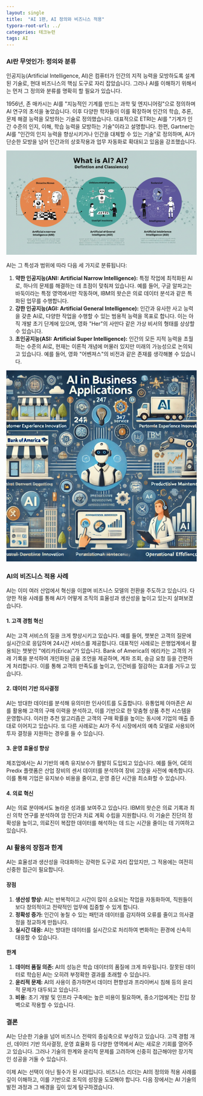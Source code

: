 ```yaml
---
layout: single
title:  "AI 1편, AI 정의와 비즈니스 적용"
typora-root-url: ../
categories: 테크뉴런
tags: AI
---
```




### AI란 무엇인가: 정의와 분류

인공지능(Artificial Intelligence, AI)은 컴퓨터가 인간의 지적 능력을 모방하도록 설계된 기술로, 현대 비즈니스의 핵심 도구로 자리 잡았습니다. 그러나 AI를 이해하기 위해서는 먼저 그 정의와 분류를 명확히 할 필요가 있습니다.

1956년, 존 매카시는 AI를 "지능적인 기계를 만드는 과학 및 엔지니어링"으로 정의하며 AI 연구의 초석을 놓았습니다. 이후 다양한 학자들이 이를 확장하며 인간의 학습, 추론, 문제 해결 능력을 모방하는 기술로 정의했습니다. 대표적으로 ETRI는 AI를 "기계가 인간 수준의 인지, 이해, 학습 능력을 모방하는 기술"이라고 설명합니다. 한편, Gartner는 AI를 "인간의 인지 능력을 향상시키거나 인간을 대체할 수 있는 기술"로 정의하며, AI가 단순한 모방을 넘어 인간과의 상호작용과 업무 자동화로 확대되고 있음을 강조했습니다.

![tnl-ai-01](/images/2025-01-23-01/tnl-ai-01-01.jpg)



AI는 그 특성과 범위에 따라 다음 세 가지로 분류됩니다:

1. **약한 인공지능(ANI: Artificial Narrow Intelligence):** 특정 작업에 최적화된 AI로, 하나의 문제를 해결하는 데 초점이 맞춰져 있습니다. 예를 들어, 구글 알파고는 바둑이라는 특정 영역에서만 작동하며, IBM의 왓슨은 의료 데이터 분석과 같은 특화된 업무를 수행합니다.
2. **강한 인공지능(AGI: Artificial General Intelligence):** 인간과 유사한 사고 능력을 갖춘 AI로, 다양한 작업을 수행할 수 있는 범용적 능력을 목표로 합니다. 이는 아직 개발 초기 단계에 있으며, 영화 "Her"의 사만다 같은 가상 비서의 형태를 상상할 수 있습니다.
3. **초인공지능(ASI: Artificial Super Intelligence):** 인간의 모든 지적 능력을 초월하는 수준의 AI로, 현재는 이론적 개념에 머물러 있지만 미래의 가능성으로 논의되고 있습니다. 예를 들어, 영화 "어벤져스"의 비전과 같은 존재를 생각해볼 수 있습니다.



![tnl-ai-01-02](/images/2025-01-23-01/tnl-ai-01-02.webp)



### AI의 비즈니스 적용 사례

AI는 이미 여러 산업에서 혁신을 이끌며 비즈니스 모델의 전환을 주도하고 있습니다. 다양한 적용 사례를 통해 AI가 어떻게 조직의 효율성과 생산성을 높이고 있는지 살펴보겠습니다.

#### 1. **고객 경험 혁신**

AI는 고객 서비스의 질을 크게 향상시키고 있습니다. 예를 들어, 챗봇은 고객의 질문에 실시간으로 응답하며 24시간 서비스를 제공합니다. 대표적인 사례로는 은행업계에서 활용되는 챗봇인 "에리카(Erica)"가 있습니다. Bank of America의 에리카는 고객의 거래 기록을 분석하여 개인화된 금융 조언을 제공하며, 계좌 조회, 송금 요청 등을 간편하게 처리합니다. 이를 통해 고객의 만족도를 높이고, 인건비를 절감하는 효과를 거두고 있습니다.

#### 2. **데이터 기반 의사결정**

AI는 방대한 데이터를 분석해 유의미한 인사이트를 도출합니다. 유통업체 아마존은 AI를 활용해 고객의 구매 이력을 분석하고, 이를 기반으로 한 맞춤형 상품 추천 시스템을 운영합니다. 이러한 추천 알고리즘은 고객의 구매 확률을 높이는 동시에 기업의 매출 증대로 이어지고 있습니다. 또 다른 사례로는 AI가 주식 시장에서의 예측 모델로 사용되어 투자 결정을 지원하는 경우를 들 수 있습니다.

#### 3. **운영 효율성 향상**

제조업에서는 AI 기반의 예측 유지보수가 활발히 도입되고 있습니다. 예를 들어, GE의 Predix 플랫폼은 산업 장비의 센서 데이터를 분석하여 장비 고장을 사전에 예측합니다. 이를 통해 기업은 유지보수 비용을 줄이고, 운영 중단 시간을 최소화할 수 있습니다.

#### 4. **의료 혁신**

AI는 의료 분야에서도 놀라운 성과를 보여주고 있습니다. IBM의 왓슨은 의료 기록과 최신 의학 연구를 분석하여 암 진단과 치료 계획 수립을 지원합니다. 이 기술은 진단의 정확성을 높이고, 의료진이 복잡한 데이터를 해석하는 데 드는 시간을 줄이는 데 기여하고 있습니다.



### AI 활용의 장점과 한계

AI는 효율성과 생산성을 극대화하는 강력한 도구로 자리 잡았지만, 그 적용에는 여전히 신중한 접근이 필요합니다.

#### **장점**

1. **생산성 향상:** AI는 반복적이고 시간이 많이 소요되는 작업을 자동화하여, 직원들이 보다 창의적이고 전략적인 업무에 집중할 수 있게 합니다.
2. **정확성 증가:** 인간이 놓칠 수 있는 패턴과 데이터를 감지하여 오류를 줄이고 의사결정을 정교하게 만듭니다.
3. **실시간 대응:** AI는 방대한 데이터를 실시간으로 처리하여 변화하는 환경에 신속히 대응할 수 있습니다.

#### **한계**

1. **데이터 품질 의존:** AI의 성능은 학습 데이터의 품질에 크게 좌우됩니다. 잘못된 데이터로 학습된 AI는 오히려 부정확한 결과를 초래할 수 있습니다.
2. **윤리적 문제:** AI의 사용이 증가하면서 데이터 편향성과 프라이버시 침해 등의 윤리적 문제가 대두되고 있습니다.
3. **비용:** 초기 개발 및 인프라 구축에는 높은 비용이 필요하며, 중소기업에게는 진입 장벽으로 작용할 수 있습니다.

### 결론

AI는 단순한 기술을 넘어 비즈니스 전략의 중심축으로 부상하고 있습니다. 고객 경험 개선, 데이터 기반 의사결정, 운영 효율화 등 다양한 영역에서 AI는 새로운 기회를 열어주고 있습니다. 그러나 기술의 한계와 윤리적 문제를 고려하며 신중히 접근해야만 장기적인 성공을 거둘 수 있습니다.

이제 AI는 선택이 아닌 필수가 된 시대입니다. 비즈니스 리더는 AI의 정의와 적용 사례를 깊이 이해하고, 이를 기반으로 조직의 성장을 도모해야 합니다. 다음 장에서는 AI 기술의 발전 과정과 그 배경을 깊이 있게 탐구하겠습니다.
